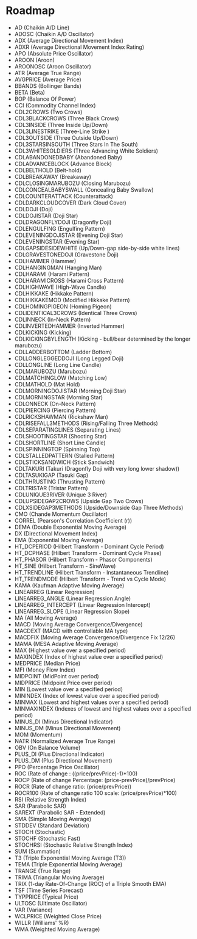 # Roadmap

- AD (Chaikin A/D Line)
- ADOSC (Chaikin A/D Oscillator)
- ADX (Average Directional Movement Index)
- ADXR (Average Directional Movement Index Rating)
- APO (Absolute Price Oscillator)
- AROON (Aroon)
- AROONOSC (Aroon Oscillator)
- ATR (Average True Range)
- AVGPRICE (Average Price)
- BBANDS (Bollinger Bands)
- BETA (Beta)
- BOP (Balance Of Power)
- CCI (Commodity Channel Index)
- CDL2CROWS (Two Crows)
- CDL3BLACKCROWS (Three Black Crows)
- CDL3INSIDE (Three Inside Up/Down)
- CDL3LINESTRIKE (Three-Line Strike )
- CDL3OUTSIDE (Three Outside Up/Down)
- CDL3STARSINSOUTH (Three Stars In The South)
- CDL3WHITESOLDIERS (Three Advancing White Soldiers)
- CDLABANDONEDBABY (Abandoned Baby)
- CDLADVANCEBLOCK (Advance Block)
- CDLBELTHOLD (Belt-hold)
- CDLBREAKAWAY (Breakaway)
- CDLCLOSINGMARUBOZU (Closing Marubozu)
- CDLCONCEALBABYSWALL (Concealing Baby Swallow)
- CDLCOUNTERATTACK (Counterattack)
- CDLDARKCLOUDCOVER (Dark Cloud Cover)
- CDLDOJI (Doji)
- CDLDOJISTAR (Doji Star)
- CDLDRAGONFLYDOJI (Dragonfly Doji)
- CDLENGULFING (Engulfing Pattern)
- CDLEVENINGDOJISTAR (Evening Doji Star)
- CDLEVENINGSTAR (Evening Star)
- CDLGAPSIDESIDEWHITE (Up/Down-gap side-by-side white lines)
- CDLGRAVESTONEDOJI (Gravestone Doji)
- CDLHAMMER (Hammer)
- CDLHANGINGMAN (Hanging Man)
- CDLHARAMI (Harami Pattern)
- CDLHARAMICROSS (Harami Cross Pattern)
- CDLHIGHWAVE (High-Wave Candle)
- CDLHIKKAKE (Hikkake Pattern)
- CDLHIKKAKEMOD (Modified Hikkake Pattern)
- CDLHOMINGPIGEON (Homing Pigeon)
- CDLIDENTICAL3CROWS (Identical Three Crows)
- CDLINNECK (In-Neck Pattern)
- CDLINVERTEDHAMMER (Inverted Hammer)
- CDLKICKING (Kicking)
- CDLKICKINGBYLENGTH (Kicking - bull/bear determined by the longer marubozu)
- CDLLADDERBOTTOM (Ladder Bottom)
- CDLLONGLEGGEDDOJI (Long Legged Doji)
- CDLLONGLINE (Long Line Candle)
- CDLMARUBOZU (Marubozu)
- CDLMATCHINGLOW (Matching Low)
- CDLMATHOLD (Mat Hold)
- CDLMORNINGDOJISTAR (Morning Doji Star)
- CDLMORNINGSTAR (Morning Star)
- CDLONNECK (On-Neck Pattern)
- CDLPIERCING (Piercing Pattern)
- CDLRICKSHAWMAN (Rickshaw Man)
- CDLRISEFALL3METHODS (Rising/Falling Three Methods)
- CDLSEPARATINGLINES (Separating Lines)
- CDLSHOOTINGSTAR (Shooting Star)
- CDLSHORTLINE (Short Line Candle)
- CDLSPINNINGTOP (Spinning Top)
- CDLSTALLEDPATTERN (Stalled Pattern)
- CDLSTICKSANDWICH (Stick Sandwich)
- CDLTAKURI (Takuri (Dragonfly Doji with very long lower shadow))
- CDLTASUKIGAP (Tasuki Gap)
- CDLTHRUSTING (Thrusting Pattern)
- CDLTRISTAR (Tristar Pattern)
- CDLUNIQUE3RIVER (Unique 3 River)
- CDLUPSIDEGAP2CROWS (Upside Gap Two Crows)
- CDLXSIDEGAP3METHODS (Upside/Downside Gap Three Methods)
- CMO (Chande Momentum Oscillator)
- CORREL (Pearson's Correlation Coefficient (r))
- DEMA (Double Exponential Moving Average)
- DX (Directional Movement Index)
- EMA (Exponential Moving Average)
- HT_DCPERIOD (Hilbert Transform - Dominant Cycle Period)
- HT_DCPHASE (Hilbert Transform - Dominant Cycle Phase)
- HT_PHASOR (Hilbert Transform - Phasor Components)
- HT_SINE (Hilbert Transform - SineWave)
- HT_TRENDLINE (Hilbert Transform - Instantaneous Trendline)
- HT_TRENDMODE (Hilbert Transform - Trend vs Cycle Mode)
- KAMA (Kaufman Adaptive Moving Average)
- LINEARREG (Linear Regression)
- LINEARREG_ANGLE (Linear Regression Angle)
- LINEARREG_INTERCEPT (Linear Regression Intercept)
- LINEARREG_SLOPE (Linear Regression Slope)
- MA (All Moving Average)
- MACD (Moving Average Convergence/Divergence)
- MACDEXT (MACD with controllable MA type)
- MACDFIX (Moving Average Convergence/Divergence Fix 12/26)
- MAMA (MESA Adaptive Moving Average)
- MAX (Highest value over a specified period)
- MAXINDEX (Index of highest value over a specified period)
- MEDPRICE (Median Price)
- MFI (Money Flow Index)
- MIDPOINT (MidPoint over period)
- MIDPRICE (Midpoint Price over period)
- MIN (Lowest value over a specified period)
- MININDEX (Index of lowest value over a specified period)
- MINMAX (Lowest and highest values over a specified period)
- MINMAXINDEX (Indexes of lowest and highest values over a specified period)
- MINUS_DI (Minus Directional Indicator)
- MINUS_DM (Minus Directional Movement)
- MOM (Momentum)
- NATR (Normalized Average True Range)
- OBV (On Balance Volume)
- PLUS_DI (Plus Directional Indicator)
- PLUS_DM (Plus Directional Movement)
- PPO (Percentage Price Oscillator)
- ROC (Rate of change : ((price/prevPrice)-1)*100)
- ROCP (Rate of change Percentage: (price-prevPrice)/prevPrice)
- ROCR (Rate of change ratio: (price/prevPrice))
- ROCR100 (Rate of change ratio 100 scale: (price/prevPrice)*100)
- RSI (Relative Strength Index)
- SAR (Parabolic SAR)
- SAREXT (Parabolic SAR - Extended)
- SMA (Simple Moving Average)
- STDDEV (Standard Deviation)
- STOCH (Stochastic)
- STOCHF (Stochastic Fast)
- STOCHRSI (Stochastic Relative Strength Index)
- SUM (Summation)
- T3 (Triple Exponential Moving Average (T3))
- TEMA (Triple Exponential Moving Average)
- TRANGE (True Range)
- TRIMA (Triangular Moving Average)
- TRIX (1-day Rate-Of-Change (ROC) of a Triple Smooth EMA)
- TSF (Time Series Forecast)
- TYPPRICE (Typical Price)
- ULTOSC (Ultimate Oscillator)
- VAR (Variance)
- WCLPRICE (Weighted Close Price)
- WILLR (Williams' %R)
- WMA (Weighted Moving Average)
